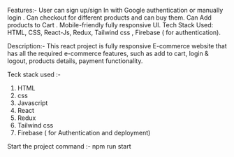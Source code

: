 Features:-
User can sign up/sign In with Google authentication or manually login .
Can checkout  for different products and can buy them.
Can Add products to Cart .
Mobile-friendly fully responsive UI.
Tech Stack Used:  HTML, CSS, React-Js,  Redux, Tailwind css ,  Firebase ( for authentication).

Description:-
This react project is fully responsive   E-commerce website that has all the required e-commerce features,  such as add to cart, login & logout, products details, payment functionality.

Teck stack used :-
1) HTML
2) css
3) Javascript
4) React
5) Redux
6) Tailwind css
7) Firebase ( for Authentication and deployment)

Start the project
command :- npm run start
